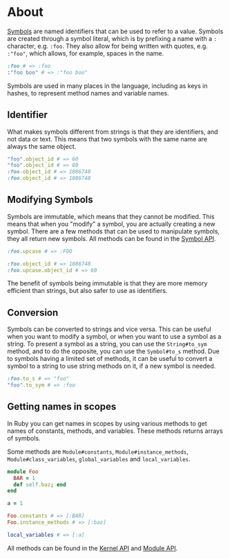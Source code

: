 # About

[Symbols][symbols] are named identifiers that can be used to refer to a value.
Symbols are created through a symbol literal, which is by prefixing a name with a `:` character, e.g. `:foo`.
They also allow for being written with quotes, e.g. `:"foo"`, which allows, for example, spaces in the name.

```ruby
:foo # => :foo
:"foo boo" # => :"foo boo"
```

Symbols are used in many places in the language, including as keys in hashes, to represent method names and variable names.

## Identifier

What makes symbols different from strings is that they are identifiers, and not data or text.
This means that two symbols with the same name are always the same object.

```ruby
"foo".object_id # => 60
"foo".object_id # => 80
:foo.object_id # => 1086748
:foo.object_id # => 1086748
```

## Modifying Symbols

Symbols are immutable, which means that they cannot be modified.
This means that when you "modify" a symbol, you are actually creating a new symbol.
There are a few methods that can be used to manipulate symbols, they all return new symbols.
All methods can be found in the [Symbol API][symbols-api].

```ruby
:foo.upcase # => :FOO

:foo.object_id # => 1086748
:foo.upcase.object_id # => 60
```

The benefit of symbols being immutable is that they are more memory efficient than strings, but also safer to use as identifiers.

## Conversion

Symbols can be converted to strings and vice versa.
This can be useful when you want to modify a symbol, or when you want to use a symbol as a string.
To present a symbol as a string, you can use the `String#to_sym` method, and to do the opposite, you can use the `Symbol#to_s` method.
Due to symbols having a limited set of methods, it can be useful to convert a symbol to a string to use string methods on it, if a new symbol is needed.

```ruby
:foo.to_s # => "foo"
"foo".to_sym # => :foo
```

## Getting names in scopes

In Ruby you can get names in scopes by using various methods to get names of constants, methods, and variables.
These methods returns arrays of symbols.

Some methods are `Module#constants`, `Module#instance_methods`, `Module#class_variables`, `global_variables` and `local_variables`.

```ruby
module Foo
  BAR = 1
  def self.baz; end
end

a = 1

Foo.constants # => [:BAR]
Foo.instance_methods # => [:baz]

local_variables # => [:a]
```

All methods can be found in the [Kernel API][kernal-api] and [Module API][module-api].

[symbols]: https://www.rubyguides.com/2018/02/ruby-symbols/
[symbols-api]: https://rubyapi.org/o/symbol
[kernal-api]: https://rubyapi.org/o/kernel
[module-api]: https://rubyapi.org/o/module
